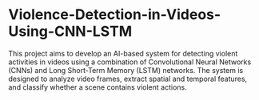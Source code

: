 # Violence-Detection-in-Videos-Using-CNN-LSTM
This project aims to develop an AI-based system for detecting violent activities in videos using a combination of Convolutional Neural Networks (CNNs) and Long Short-Term Memory (LSTM) networks. The system is designed to analyze video frames, extract spatial and temporal features, and classify whether a scene contains violent actions.
